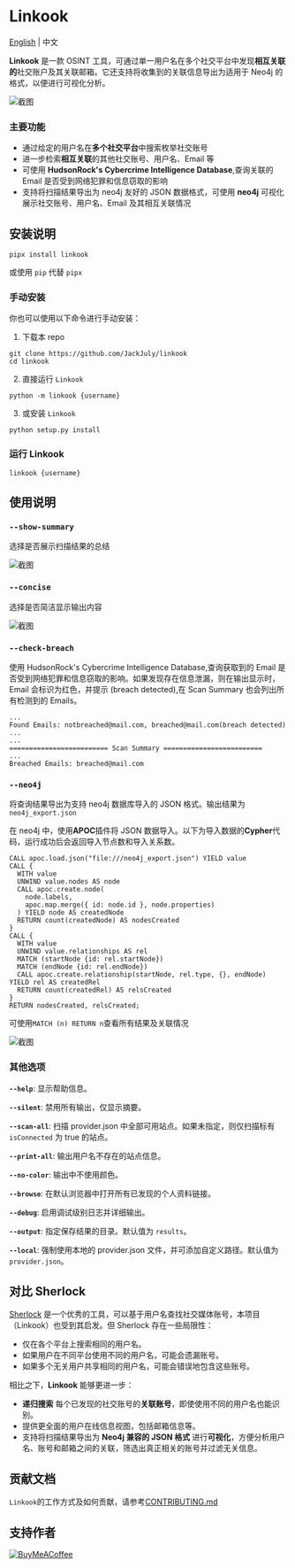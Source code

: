 # Linkook

[English](README.md) | 中文

**Linkook** 是一款 OSINT 工具，可通过单一用户名在多个社交平台中发现**相互关联的**社交账户及其关联邮箱。它还支持将收集到的关联信息导出为适用于 Neo4j 的格式，以便进行可视化分析。

![截图](images/01.png)

### 主要功能

- 通过给定的用户名在**多个社交平台**中搜索枚举社交账号
- 进一步检索**相互关联**的其他社交账号、用户名、Email 等
- 可使用 **HudsonRock's Cybercrime Intelligence Database**,查询关联的 Email 是否受到网络犯罪和信息窃取的影响
- 支持将扫描结果导出为 neo4j 友好的 JSON 数据格式，可使用 **neo4j** 可视化展示社交账号、用户名、Email 及其相互关联情况

## 安装说明

```shell
pipx install linkook
```

或使用 `pip` 代替 `pipx`

### 手动安装

你也可以使用以下命令进行手动安装：

1. 下载本 repo

```shell
git clone https://github.com/JackJuly/linkook
cd linkook
```

2. 直接运行 `Linkook`

```shell
python -m linkook {username}
```

3. 或安装 `Linkook`

```shell
python setup.py install
```

### 运行 Linkook

```shell
linkook {username}
```

## 使用说明

### `--show-summary`

选择是否展示扫描结果的总结

![截图](images/02.png)

### `--concise`

选择是否简洁显示输出内容

![截图](images/03.png)

### `--check-breach`

使用 HudsonRock's Cybercrime Intelligence Database,查询获取到的 Email 是否受到网络犯罪和信息窃取的影响。如果发现存在信息泄漏，则在输出显示时，Email 会标识为红色，并提示 (breach detected),在 Scan Summary 也会列出所有检测到的 Emails。

```
...
Found Emails: notbreached@mail.com, breached@mail.com(breach detected)
...
...
========================= Scan Summary =========================
...
Breached Emails: breached@mail.com
```

### `--neo4j`

将查询结果导出为支持 neo4j 数据库导入的 JSON 格式。输出结果为`neo4j_export.json`

在 neo4j 中，使用**APOC**插件将 JSON 数据导入。以下为导入数据的**Cypher**代码，运行成功后会返回导入节点数和导入关系数。

```cypher
CALL apoc.load.json("file:///neo4j_export.json") YIELD value
CALL {
  WITH value
  UNWIND value.nodes AS node
  CALL apoc.create.node(
    node.labels,
    apoc.map.merge({ id: node.id }, node.properties)
  ) YIELD node AS createdNode
  RETURN count(createdNode) AS nodesCreated
}
CALL {
  WITH value
  UNWIND value.relationships AS rel
  MATCH (startNode {id: rel.startNode})
  MATCH (endNode {id: rel.endNode})
  CALL apoc.create.relationship(startNode, rel.type, {}, endNode) YIELD rel AS createdRel
  RETURN count(createdRel) AS relsCreated
}
RETURN nodesCreated, relsCreated;
```

可使用`MATCH (n) RETURN n`查看所有结果及关联情况

![截图](images/04.png)

### 其他选项

**`--help`**: 显示帮助信息。

**`--silent`**: 禁用所有输出，仅显示摘要。

**`--scan-all`**: 扫描 provider.json 中全部可用站点。如果未指定，则仅扫描标有 `isConnected` 为 true 的站点。

**`--print-all`**: 输出用户名不存在的站点信息。

**`--no-color`**: 输出中不使用颜色。

**`--browse`**: 在默认浏览器中打开所有已发现的个人资料链接。

**`--debug`**: 启用调试级别日志并详细输出。

**`--output`**: 指定保存结果的目录。默认值为 `results`。

**`--local`**: 强制使用本地的 provider.json 文件，并可添加自定义路径。默认值为 `provider.json`。

## 对比 Sherlock

[Sherlock](https://github.com/sherlock-project/sherlock) 是一个优秀的工具，可以基于用户名查找社交媒体账号，本项目（Linkook）也受到其启发。但 Sherlock 存在一些局限性：

- 仅在各个平台上搜索相同的用户名。
- 如果用户在不同平台使用不同的用户名，可能会遗漏账号。
- 如果多个无关用户共享相同的用户名，可能会错误地包含这些账号。

相比之下，**Linkook** 能够更进一步：

- **递归搜索** 每个已发现的社交账号的**关联账号**，即使使用不同的用户名也能识别。
- 提供更全面的用户在线信息视图，包括邮箱信息等。
- 支持将扫描结果导出为 **Neo4j 兼容的 JSON 格式** 进行**可视化**，方便分析用户名、账号和邮箱之间的关联，筛选出真正相关的账号并过滤无关信息。

## 贡献文档

`Linkook`的工作方式及如何贡献，请参考[CONTRIBUTING.md](CONTRIBUTING.md)

## 支持作者

[![BuyMeACoffee](https://img.shields.io/badge/Buy%20Me%20a%20Coffee-ffdd00?style=for-the-badge&logo=buy-me-a-coffee&logoColor=black)](https://buymeacoffee.com/ju1y)
